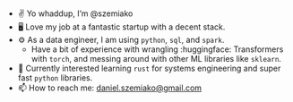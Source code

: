 - :v: Yo whaddup, I’m @szemiako
- 🖥️ Love my job at a fantastic startup with a decent stack.
- ⚙️ As a data engineer, I am using `python`, `sql`, and `spark`.
  - Have a bit of experience with wrangling :huggingface: Transformers with `torch`, and messing around with other ML libraries like `sklearn`.
- 📖 Currently interested learning `rust` for systems engineering and super fast `python` libraries.
- 📫 How to reach me: daniel.szemiako@gmail.com

<!---
szemiako/szemiako is a ✨ special ✨ repository because its `README.md` (this file) appears on your GitHub profile.
You can click the Preview link to take a look at your changes.
--->
